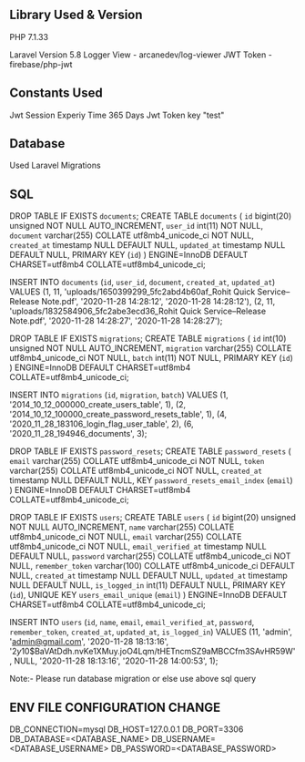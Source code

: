 ## Library Used & Version
PHP 7.1.33

Laravel Version 5.8
Logger View  - arcanedev/log-viewer
JWT Token - firebase/php-jwt

## Constants Used
Jwt Session Experiy Time 365 Days
Jwt Token key "test"

## Database
Used Laravel Migrations

## SQL

DROP TABLE IF EXISTS `documents`;
CREATE TABLE `documents` (
  `id` bigint(20) unsigned NOT NULL AUTO_INCREMENT,
  `user_id` int(11) NOT NULL,
  `document` varchar(255) COLLATE utf8mb4_unicode_ci NOT NULL,
  `created_at` timestamp NULL DEFAULT NULL,
  `updated_at` timestamp NULL DEFAULT NULL,
  PRIMARY KEY (`id`)
) ENGINE=InnoDB DEFAULT CHARSET=utf8mb4 COLLATE=utf8mb4_unicode_ci;

INSERT INTO `documents` (`id`, `user_id`, `document`, `created_at`, `updated_at`) VALUES
(1,	11,	'uploads/1650399299_5fc2abd4b60af_Rohit Quick Service–Release Note.pdf',	'2020-11-28 14:28:12',	'2020-11-28 14:28:12'),
(2,	11,	'uploads/1832584906_5fc2abe3ecd36_Rohit Quick Service–Release Note.pdf',	'2020-11-28 14:28:27',	'2020-11-28 14:28:27');

DROP TABLE IF EXISTS `migrations`;
CREATE TABLE `migrations` (
  `id` int(10) unsigned NOT NULL AUTO_INCREMENT,
  `migration` varchar(255) COLLATE utf8mb4_unicode_ci NOT NULL,
  `batch` int(11) NOT NULL,
  PRIMARY KEY (`id`)
) ENGINE=InnoDB DEFAULT CHARSET=utf8mb4 COLLATE=utf8mb4_unicode_ci;

INSERT INTO `migrations` (`id`, `migration`, `batch`) VALUES
(1,	'2014_10_12_000000_create_users_table',	1),
(2,	'2014_10_12_100000_create_password_resets_table',	1),
(4,	'2020_11_28_183106_login_flag_user_table',	2),
(6,	'2020_11_28_194946_documents',	3);

DROP TABLE IF EXISTS `password_resets`;
CREATE TABLE `password_resets` (
  `email` varchar(255) COLLATE utf8mb4_unicode_ci NOT NULL,
  `token` varchar(255) COLLATE utf8mb4_unicode_ci NOT NULL,
  `created_at` timestamp NULL DEFAULT NULL,
  KEY `password_resets_email_index` (`email`)
) ENGINE=InnoDB DEFAULT CHARSET=utf8mb4 COLLATE=utf8mb4_unicode_ci;


DROP TABLE IF EXISTS `users`;
CREATE TABLE `users` (
  `id` bigint(20) unsigned NOT NULL AUTO_INCREMENT,
  `name` varchar(255) COLLATE utf8mb4_unicode_ci NOT NULL,
  `email` varchar(255) COLLATE utf8mb4_unicode_ci NOT NULL,
  `email_verified_at` timestamp NULL DEFAULT NULL,
  `password` varchar(255) COLLATE utf8mb4_unicode_ci NOT NULL,
  `remember_token` varchar(100) COLLATE utf8mb4_unicode_ci DEFAULT NULL,
  `created_at` timestamp NULL DEFAULT NULL,
  `updated_at` timestamp NULL DEFAULT NULL,
  `is_logged_in` int(11) DEFAULT NULL,
  PRIMARY KEY (`id`),
  UNIQUE KEY `users_email_unique` (`email`)
) ENGINE=InnoDB DEFAULT CHARSET=utf8mb4 COLLATE=utf8mb4_unicode_ci;

INSERT INTO `users` (`id`, `name`, `email`, `email_verified_at`, `password`, `remember_token`, `created_at`, `updated_at`, `is_logged_in`) VALUES
(11,	'admin',	'admin@gmail.com',	'2020-11-28 18:13:16',	'$2y$10$BaVAtDdh.nvKe1XMuy.joO4Lqm/tHETncmSZ9aMBCCfm3SAvHR59W',	NULL,	'2020-11-28 18:13:16',	'2020-11-28 14:00:53',	1);

Note:- Please run database migration or else use above sql query


## ENV FILE CONFIGURATION CHANGE

DB_CONNECTION=mysql
DB_HOST=127.0.0.1
DB_PORT=3306
DB_DATABASE=<DATABASE_NAME>
DB_USERNAME=<DATABASE_USERNAME>
DB_PASSWORD=<DATABASE_PASSWORD>



